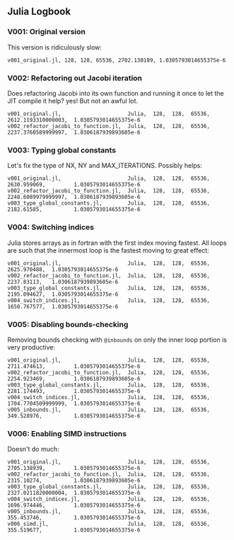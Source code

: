 ## Julia Logbook

### V001: Original version

This version is ridiculously slow:

```
v001_original.jl, 128, 128, 65536, 2702.130189, 1.0305793014655375e-6
```

### V002: Refactoring out Jacobi iteration

Does refactoring Jacobi into its own function and running it once to let the JIT compile it help? yes! But not an awful lot.

```
v001_original.jl,                     Julia,  128,  128,  65536,  2612.1193310000003,  1.0305793014655375e-6
v002_refactor_jacobi_to_function.jl,  Julia,  128,  128,  65536,  2237.3760589999997,  1.0306187939893605e-6
```

### V003: Typing global constants

Let's fix the type of NX, NY and MAX_ITERATIONS. Possibly helps:

```
v001_original.jl,                     Julia,  128,  128,  65536,  2630.959069,         1.0305793014655375e-6
v002_refactor_jacobi_to_function.jl,  Julia,  128,  128,  65536,  2248.6089979999997,  1.0306187939893605e-6
v003_type_global_constants.jl,        Julia,  128,  128,  65536,  2182.61585,          1.0305793014655375e-6
```

### V004: Switching indices

Julia stores arrays as in fortran with the first index moving fastest. All loops are such that the innermost loop is the fastest moving to great effect:

```
v001_original.jl,                     Julia,  128,  128,  65536,  2625.970488,  1.0305793014655375e-6
v002_refactor_jacobi_to_function.jl,  Julia,  128,  128,  65536,  2237.83113,   1.0306187939893605e-6
v003_type_global_constants.jl,        Julia,  128,  128,  65536,  2195.094627,  1.0305793014655375e-6
v004_switch_indices.jl,               Julia,  128,  128,  65536,  1650.767577,  1.0305793014655375e-6
```

### V005: Disabling bounds-checking

Removing bounds checking with `@inbounds` on only the inner loop portion is very productive:

```
v001_original.jl,                     Julia,  128,  128,  65536,  2711.474613,         1.0305793014655375e-6
v002_refactor_jacobi_to_function.jl,  Julia,  128,  128,  65536,  2254.923469,         1.0306187939893605e-6
v003_type_global_constants.jl,        Julia,  128,  128,  65536,  2281.174493,         1.0305793014655375e-6
v004_switch_indices.jl,               Julia,  128,  128,  65536,  1704.7704509999999,  1.0305793014655375e-6
v005_inbounds.jl,                     Julia,  128,  128,  65536,  349.528976,          1.0305793014655375e-6
```

### V006: Enabling SIMD instructions

Doesn't do much:

```
v001_original.jl,                     Julia,  128,  128,  65536,  2705.138939,         1.0305793014655375e-6
v002_refactor_jacobi_to_function.jl,  Julia,  128,  128,  65536,  2315.10274,          1.0306187939893605e-6
v003_type_global_constants.jl,        Julia,  128,  128,  65536,  2327.0211820000004,  1.0305793014655375e-6
v004_switch_indices.jl,               Julia,  128,  128,  65536,  1696.974446,         1.0305793014655375e-6
v005_inbounds.jl,                     Julia,  128,  128,  65536,  355.453746,          1.0305793014655375e-6
v006_simd.jl,                         Julia,  128,  128,  65536,  355.519677,          1.0305793014655375e-6
```
